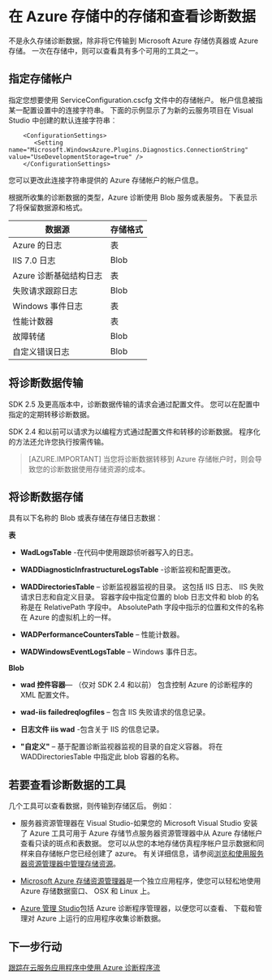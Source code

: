 <properties
    pageTitle="在 Azure 存储中的存储和查看诊断数据 |Microsoft Azure"
    description="到 Azure 存储中获取 Azure 诊断数据并查看它"
    services="cloud-services"
    documentationCenter=".net"
    authors="rboucher"
    manager="jwhit"
    editor="tysonn" />
<tags
    ms.service="cloud-services"
    ms.devlang="na"
    ms.topic="article"
    ms.tgt_pltfrm="na"
    ms.workload="na"
    ms.date="08/01/2016"
    ms.author="robb" />

# <a name="store-and-view-diagnostic-data-in-azure-storage"></a>在 Azure 存储中的存储和查看诊断数据

不是永久存储诊断数据，除非将它传输到 Microsoft Azure 存储仿真器或 Azure 存储。 一次在存储中，则可以查看具有多个可用的工具之一。

## <a name="specify-a-storage-account"></a>指定存储帐户

指定您想要使用 ServiceConfiguration.cscfg 文件中的存储帐户。 帐户信息被指某一配置设置中的连接字符串。 下面的示例显示了为新的云服务项目在 Visual Studio 中创建的默认连接字符串︰


```
    <ConfigurationSettings>
       <Setting name="Microsoft.WindowsAzure.Plugins.Diagnostics.ConnectionString" value="UseDevelopmentStorage=true" />
    </ConfigurationSettings>
```

您可以更改此连接字符串提供的 Azure 存储帐户的帐户信息。

根据所收集的诊断数据的类型，Azure 诊断使用 Blob 服务或表服务。 下表显示了将保留数据源和格式。

|数据源|存储格式|
|---|---|
|Azure 的日志|表|
|IIS 7.0 日志|Blob|
|Azure 诊断基础结构日志|表|
|失败请求跟踪日志|Blob|
|Windows 事件日志|表|
|性能计数器|表|
|故障转储|Blob|
|自定义错误日志|Blob|

## <a name="transfer-diagnostic-data"></a>将诊断数据传输

SDK 2.5 及更高版本中，诊断数据传输的请求会通过配置文件。 您可以在配置中指定的定期转移诊断数据。

SDK 2.4 和以前可以请求为以编程方式通过配置文件和转移的诊断数据。 程序化的方法还允许您执行按需传输。


>[AZURE.IMPORTANT] 当您将诊断数据转移到 Azure 存储帐户时，则会导致您的诊断数据使用存储资源的成本。

## <a name="store-diagnostic-data"></a>将诊断数据存储

具有以下名称的 Blob 或表存储在存储日志数据︰

**表**

- **WadLogsTable** -在代码中使用跟踪侦听器写入的日志。

- **WADDiagnosticInfrastructureLogsTable** -诊断监视和配置更改。

- **WADDirectoriesTable** – 诊断监视器监视的目录。  这包括 IIS 日志、 IIS 失败请求日志和自定义目录。  容器字段中指定位置的 blob 日志文件和 blob 的名称是在 RelativePath 字段中。  AbsolutePath 字段中指示的位置和文件的名称在 Azure 的虚拟机上的一样。

- **WADPerformanceCountersTable** – 性能计数器。

- **WADWindowsEventLogsTable** – Windows 事件日志。

**Blob**

- **wad 控件容器**— （仅对 SDK 2.4 和以前） 包含控制 Azure 的诊断程序的 XML 配置文件。

- **wad-iis failedreqlogfiles** – 包含 IIS 失败请求的信息记录。

- **日志文件 iis wad** -包含关于 IIS 的信息记录。

- **"自定义"** – 基于配置诊断监视器监视的目录的自定义容器。  将在 WADDirectoriesTable 中指定此 blob 容器的名称。

## <a name="tools-to-view-diagnostic-data"></a>若要查看诊断数据的工具
几个工具可以查看数据，则传输到存储区后。 例如︰

- 服务器资源管理器在 Visual Studio-如果您的 Microsoft Visual Studio 安装了 Azure 工具可用于 Azure 存储节点服务器资源管理器中从 Azure 存储帐户查看只读的斑点和表数据。 您可以从您的本地存储仿真程序帐户显示数据和同样来自存储帐户您已经创建了 azure。 有关详细信息，请参阅[浏览和使用服务器资源管理器中管理存储资源](../vs-azure-tools-storage-resources-server-explorer-browse-manage.md)。

- [Microsoft Azure 存储资源管理器](../vs-azure-tools-storage-manage-with-storage-explorer.md)是一个独立应用程序，使您可以轻松地使用 Azure 存储数据窗口、 OSX 和 Linux 上。

- [Azure 管理 Studio](http://www.cerebrata.com/products/azure-management-studio/introduction)包括 Azure 诊断程序管理器，以便您可以查看、 下载和管理对 Azure 上运行的应用程序收集诊断数据。


## <a name="next-steps"></a>下一步行动

[跟踪在云服务应用程序中使用 Azure 诊断程序流](cloud-services-dotnet-diagnostics-trace-flow.md)
